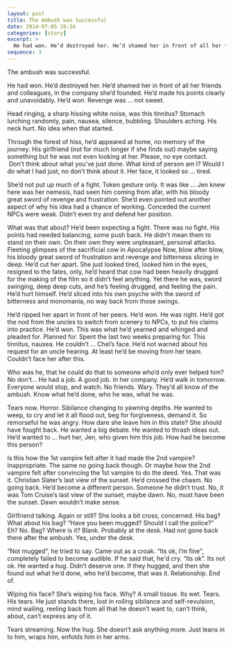 ```yaml
---
layout: post
title: The Ambush was Successful
date: 2014-07-05 19:34
categories: [story]
excerpt: >
  He had won. He’d destroyed her. He’d shamed her in front of all her friends and colleagues, in the company she’d founded. He’d made his points clearly and unavoidably. He’d won. Revenge was … not sweet.
sequence: 3
---
```

The ambush was successful.

He had won. He’d destroyed her. He’d shamed her in front of all her friends and colleagues, in the company she’d founded. He’d made his points clearly and unavoidably. He’d won. Revenge was … not sweet.

Head ringing, a sharp hissing white noise, was this tinnitus? Stomach lurching randomly, pain, nausea, silence, bubbling. Shoulders aching. His neck hurt. No idea when that started.

Through the forest of hiss, he’d appeared at home, no memory of the journey. His girlfriend (not for much longer if she finds out) maybe saying something but he was not even looking at her. Please, no eye contact.  Don’t think about what you’ve just done. What kind of person am I? Would I do what I had just, no don’t think about it. Her face, it looked so … tired.

She’d not put up much of a fight. Token gesture only. It was like … Jen knew here was her nemesis, had seen him coming from afar, with his bloody great sword of revenge and frustration. She’d even pointed out another aspect of why his idea had a chance of working. Conceded the current NPCs were weak. Didn’t even try and defend her position.

What was that about? He’d been expecting a fight. There was no fight. His points had needed balancing, some push back. He didn’t mean them to stand on their own. On their own they were unpleasant, personal attacks. Fleeting glimpses of the sacrificial cow in Apocalypse Now, blow after blow, his bloody great sword of frustration and revenge and bitterness slicing in deep. He’d cut her apart. She just looked tired, looked him in the eyes, resigned to the fates, only, he’d heard that cow had been heavily drugged for the making of the film so it didn’t feel anything. Yet there he was, sword swinging, deep deep cuts, and he’s feeling drugged, and feeling the pain. He’d hurt himself. He’d sliced into his own psyche with the sword of bitterness and monomania, no way back from those swings.

He’d ripped her apart in front of her peers. He’d won. He was right. He’d got the nod from the uncles to switch from scenery to NPCs, to put his claims into practice. He’d won. This was what he’d yearned and whinged and pleaded for. Planned for. Spent the last two weeks preparing for. This tinnitus, nausea. He couldn’t … Chel’s face. He’d not warned about his request for an uncle hearing. At least he’d be moving from her team. Couldn’t face her after this.

Who was he, that he could do that to someone who’d only ever helped him? No don’t… He had a job. A good job. In her company. He’d walk in tomorrow. Everyone would stop, and watch. No friends. Wary. They’d all know of the ambush. Know what he’d done, who he was, what he was.

Tears now. Horror. Sibilance changing to yawning depths. He wanted to weep, to cry and let it all flood out, beg for forgiveness, demand it. So remorseful he was angry. How dare she leave him in this state? She should have fought back. He wanted a big debate. He wanted to thrash ideas out. He’d wanted to … hurt her, Jen, who given him this job. How had he become this person?

Is this how the 1st vampire felt after it had made the 2nd vampire? Inappropriate. The same no going back though. Or maybe how the 2nd vampire felt after convincing the 1st vampire to do the deed. Yes. That was it. Christian Slater’s last view of the sunset. He’d crossed the chasm. No going back. He’d become a different person. Someone he didn’t trust. No, it was Tom Cruise’s last view of the sunset, maybe dawn. No, must have been the sunset. Dawn wouldn’t make sense.

Girlfriend talking. Again or still? She looks a bit cross, concerned. His bag? What about his bag? “Have you been mugged? Should I call the police?” Eh? No. Bag? Where is it? Blank. Probably at the desk. Had not gone back there after the ambush. Yes, under the desk.

“Not mugged”, he tried to say. Came out as a croak. “Its ok, I’m fine”, completely failed to become audible. If he said that, he'd cry. “Its ok”. Its not ok. He wanted a hug. Didn’t deserve one. If they hugged, and then she found out what he’d done, who he’d become, that was it. Relationship. End of.

Wiping his face? She’s wiping his face. Why? A small tissue. Its wet. Tears. His tears. He just stands there, lost in roiling sibilance and self-revulsion, mind wailing, reeling back from all that he doesn’t want to, can’t think, about, can’t express any of it.

Tears streaming. Now the hug. She doesn’t ask anything more. Just leans in to him, wraps him, enfolds him in her arms.
